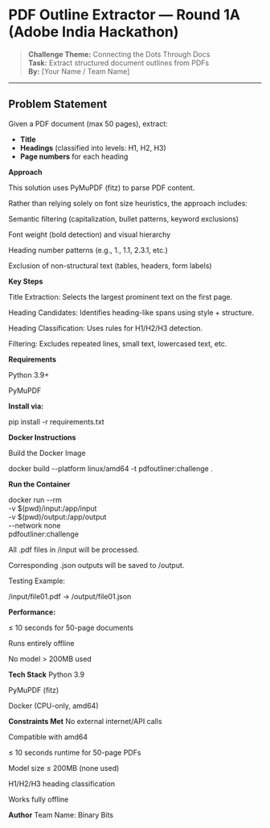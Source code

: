 #  PDF Outline Extractor — Round 1A (Adobe India Hackathon)

> **Challenge Theme:** Connecting the Dots Through Docs  
> **Task:** Extract structured document outlines from PDFs  
> **By:** [Your Name / Team Name]

---

##  Problem Statement

Given a PDF document (max 50 pages), extract:
- **Title**
- **Headings** (classified into levels: H1, H2, H3)
- **Page numbers** for each heading



**Approach**

This solution uses PyMuPDF (fitz) to parse PDF content.

Rather than relying solely on font size heuristics, the approach includes:

Semantic filtering (capitalization, bullet patterns, keyword exclusions)

Font weight (bold detection) and visual hierarchy

Heading number patterns (e.g., 1., 1.1, 2.3.1, etc.)

Exclusion of non-structural text (tables, headers, form labels)

**Key Steps**

Title Extraction: Selects the largest prominent text on the first page.

Heading Candidates: Identifies heading-like spans using style + structure.

Heading Classification: Uses rules for H1/H2/H3 detection.

Filtering: Excludes repeated lines, small text, lowercased text, etc.

**Requirements**

Python 3.9+

PyMuPDF

**Install via:**

pip install -r requirements.txt

**Docker Instructions**

Build the Docker Image

docker build --platform linux/amd64 -t pdfoutliner:challenge .

**Run the Container**

docker run --rm \
  -v $(pwd)/input:/app/input \
  -v $(pwd)/output:/app/output \
  --network none \
  pdfoutliner:challenge
  
All .pdf files in /input will be processed.

Corresponding .json outputs will be saved to /output.

Testing
Example:

/input/file01.pdf → /output/file01.json

**Performance:**

≤ 10 seconds for 50-page documents

Runs entirely offline

No model > 200MB used

**Tech Stack**
Python 3.9

PyMuPDF (fitz)

Docker (CPU-only, amd64)

**Constraints Met**
 No external internet/API calls

 Compatible with amd64

 ≤ 10 seconds runtime for 50-page PDFs

 Model size ≤ 200MB (none used)

 H1/H2/H3 heading classification

 Works fully offline

**Author**
Team Name: Binary Bits
